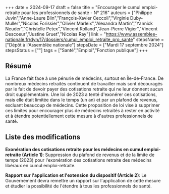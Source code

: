 +++
date = 2024-09-17
draft = false
title = "Encourager le cumul emploi-retraite pour les professionnels de santé - N° 216"
auteurs = ["Philippe Juvin","Anne-Laure Blin","François-Xavier Ceccoli","Virginie Duby-Muller","Nicolas Forissier","Olivier Marleix","Alexandra Martin","Yannick Neuder","Christelle Petex","Vincent Rolland","Jean-Pierre Vigier","Vincent Descoeur","Justine Gruet","Nicolas Ray"]
link = "https://www.assemblee-nationale.fr/dyn/17/dossiers/cumul_emploi_retraite_pro_sante"
stepsName = ["Dépôt à l'Assemblée nationale"]
stepsDate = ["Mardi 17 septembre 2024"]
stepsStatus = [""]
tags = ["Santé","Emploi","Fonction publique"]
+++

## Résumé

La France fait face à une pénurie de médecins, surtout en Île-de-France. De nombreux médecins retraités continuent de travailler mais sont découragés par le fait de devoir payer des cotisations retraite qui ne leur donnent aucun droit supplémentaire. Une loi de 2023 a tenté d'exonérer ces cotisations, mais elle était limitée dans le temps (un an) et par un plafond de revenus, excluant beaucoup de médecins. Cette proposition de loi vise à supprimer ces limites pour encourager plus de médecins retraités à rester en activité et à étendre potentiellement cette mesure à d'autres professionnels de santé.

## Liste des modifications

**Exonération des cotisations retraite pour les médecins en cumul emploi-retraite (Article 1)**: Suppression du plafond de revenus et de la limite de temps (2023) pour l'exonération des cotisations retraite des médecins libéraux en cumul emploi-retraite.

**Rapport sur l'application et l'extension du dispositif (Article 2)**: Le Gouvernement devra remettre un rapport sur l'application de cette mesure et étudier la possibilité de l'étendre à tous les professionnels de santé.
